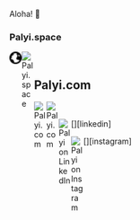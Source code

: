 Aloha! 👋

<!--
**palyi/palyi** is a ✨ _special_ ✨ repository because its `README.md` (this file) appears on your GitHub profile.

Here are some ideas to get you started:

- 🔭 I’m currently working on ...
- 🌱 I’m currently learning ...
- 👯 I’m looking to collaborate on ...
- 🤔 I’m looking for help with ...
- 💬 Ask me about ...
- 📫 How to reach me: ...
- 😄 Pronouns: ...
- ⚡ Fun fact: ...
-->


<H3>Palyi.space</H3>
<img align="left" alt="Palyi.space" width="22px" src="https://raw.githubusercontent.com/iconic/open-iconic/master/svg/globe.svg" /> <img align="left" alt="Palyi.space" width="22px" src="https://cdn.jsdelivr.net/npm/simple-icons@v3/icons/youtube.svg" /></br>

<H2>Palyi.com</H2>
<img align="left" alt="Palyi.com" width="22px" src="https://cdn.jsdelivr.net/npm/simple-icons@v3/icons/linkedin.svg" /> <img align="left" alt="Palyi.com" width="22px" src="https://cdn.jsdelivr.net/npm/simple-icons@v3/icons/youtube.svg" /></br>

[<img align="left" alt="Palyi on LinkedIn" width="22px" src="https://cdn.jsdelivr.net/npm/simple-icons@v3/icons/linkedin.svg" />][linkedin]

[<img align="left" alt="Palyi on Instagram" width="22px" src="https://cdn.jsdelivr.net/npm/simple-icons@v3/icons/instagram.svg" />][instagram]
